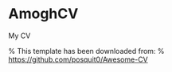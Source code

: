 # AmoghCV
My CV

% This template has been downloaded from:
% https://github.com/posquit0/Awesome-CV
